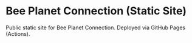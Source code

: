 ﻿# Bee Planet Connection (Static Site)
Public static site for Bee Planet Connection. Deployed via GitHub Pages (Actions).
